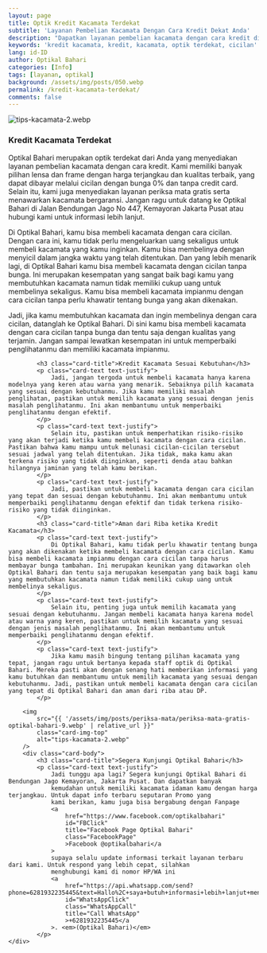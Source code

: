 ```yaml
---
layout: page
title: Optik Kredit Kacamata Terdekat
subtitle: 'Layanan Pembelian Kacamata Dengan Cara Kredit Dekat Anda'
description: "Dapatkan layanan pembelian kacamata dengan cara kredit di Optikal Bahari. Kami menyediakan banyak pilihan lensa & frame, harga terjangkau dan kualitas terbaik"
keywords: 'kredit kacamata, kredit, kacamata, optik terdekat, cicilan'
lang: id-ID
author: Optikal Bahari
categories: [Info]
tags: [layanan, optikal]
background: /assets/img/posts/050.webp
permalink: /kredit-kacamata-terdekat/
comments: false
---
```


<div class="card-deck mb-3">
	<div class="card shadow p-3 mb-5 bg-white rounded">
		<img
			src="{{ '/assets/img/posts/periksa-mata/periksa-mata-gratis-optikal-bahari-5.webp' | relative_url }}"
			class="card-img-top"
			alt="tips-kacamata-2.webp"
		/>
		<div class="card-body">
			<h3 class="card-title">Kredit Kacamata Terdekat</h3>
			<p class="card-text text-justify">
				Optikal Bahari merupakan optik terdekat dari Anda yang menyediakan layanan pembelian kacamata dengan cara kredit. Kami memiliki banyak pilihan lensa dan frame dengan harga terjangkau dan kualitas terbaik, yang dapat dibayar melalui cicilan dengan bunga 0% dan tanpa credit card. Selain itu, kami juga menyediakan layanan periksa mata gratis serta menawarkan kacamata bergaransi. Jangan ragu untuk datang ke Optikal Bahari di Jalan Bendungan Jago No 447, Kemayoran Jakarta Pusat atau hubungi kami untuk informasi lebih lanjut.
			</p>
			<p class="card-text text-justify">
				Di Optikal Bahari, kamu bisa membeli kacamata dengan cara cicilan. Dengan cara ini, kamu tidak perlu mengeluarkan uang sekaligus untuk membeli kacamata yang kamu inginkan. Kamu bisa membelinya dengan menyicil dalam jangka waktu yang telah ditentukan. Dan yang lebih menarik lagi, di Optikal Bahari kamu bisa membeli kacamata dengan cicilan tanpa bunga. Ini merupakan kesempatan yang sangat baik bagi kamu yang membutuhkan kacamata namun tidak memiliki cukup uang untuk membelinya sekaligus. Kamu bisa membeli kacamata impianmu dengan cara cicilan tanpa perlu khawatir tentang bunga yang akan dikenakan.
			</p>
			<p class="card-text text-justify">
				Jadi, jika kamu membutuhkan kacamata dan ingin membelinya dengan cara cicilan, datanglah ke Optikal Bahari. Di sini kamu bisa membeli kacamata dengan cara cicilan tanpa bunga dan tentu saja dengan kualitas yang terjamin. Jangan sampai lewatkan kesempatan ini untuk memperbaiki penglihatanmu dan memiliki kacamata impianmu.
			<p class="card-text text-justify">

			<h3 class="card-title">Kredit Kacamata Sesuai Kebutuhan</h3>
			<p class="card-text text-justify">
				Jadi, jangan tergoda untuk membeli kacamata hanya karena modelnya yang keren atau warna yang menarik. Sebaiknya pilih kacamata yang sesuai dengan kebutuhanmu. Jika kamu memiliki masalah penglihatan, pastikan untuk memilih kacamata yang sesuai dengan jenis masalah penglihatanmu. Ini akan membantumu untuk memperbaiki penglihatanmu dengan efektif.
			</p>
			<p class="card-text text-justify">
				Selain itu, pastikan untuk memperhatikan risiko-risiko yang akan terjadi ketika kamu membeli kacamata dengan cara cicilan. Pastikan bahwa kamu mampu untuk melunasi cicilan-cicilan tersebut sesuai jadwal yang telah ditentukan. Jika tidak, maka kamu akan terkena risiko yang tidak diinginkan, seperti denda atau bahkan hilangnya jaminan yang telah kamu berikan.
			</p>
			<p class="card-text text-justify">
				Jadi, pastikan untuk membeli kacamata dengan cara cicilan yang tepat dan sesuai dengan kebutuhanmu. Ini akan membantumu untuk memperbaiki penglihatanmu dengan efektif dan tidak terkena risiko-risiko yang tidak diinginkan.
			</p>
			<h3 class="card-title">Aman dari Riba ketika Kredit Kacamata</h3>
			<p class="card-text text-justify">
				Di Optikal Bahari, kamu tidak perlu khawatir tentang bunga yang akan dikenakan ketika membeli kacamata dengan cara cicilan. Kamu bisa membeli kacamata impianmu dengan cara cicilan tanpa harus membayar bunga tambahan. Ini merupakan keunikan yang ditawarkan oleh Optikal Bahari dan tentu saja merupakan kesempatan yang baik bagi kamu yang membutuhkan kacamata namun tidak memiliki cukup uang untuk membelinya sekaligus.
			</p>
			<p class="card-text text-justify">
				Selain itu, penting juga untuk memilih kacamata yang sesuai dengan kebutuhanmu. Jangan membeli kacamata hanya karena model atau warna yang keren, pastikan untuk memilih kacamata yang sesuai dengan jenis masalah penglihatanmu. Ini akan membantumu untuk memperbaiki penglihatanmu dengan efektif.
			</p>			
			<p class="card-text text-justify">
				Jika kamu masih bingung tentang pilihan kacamata yang tepat, jangan ragu untuk bertanya kepada staff optik di Optikal Bahari. Mereka pasti akan dengan senang hati memberikan informasi yang kamu butuhkan dan membantumu untuk memilih kacamata yang sesuai dengan kebutuhanmu. Jadi, pastikan untuk membeli kacamata dengan cara cicilan yang tepat di Optikal Bahari dan aman dari riba atau DP.
			</p>

<div class="card-deck mb-3">
	
		<img
			src="{{ '/assets/img/posts/periksa-mata/periksa-mata-gratis-optikal-bahari-9.webp' | relative_url }}"
			class="card-img-top"
			alt="tips-kacamata-2.webp"
		/>
		<div class="card-body">
			<h3 class="card-title">Segera Kunjungi Optikal Bahari</h3>
			<p class="card-text text-justify">
				Jadi tunggu apa lagi? Segera kunjungi Optikal Bahari di Bendungan Jago Kemayoran, Jakarta Pusat. Dan dapatkan banyak
				kemudahan untuk memiliki kacamata idaman kamu dengan harga terjangkau. Untuk dapat info terbaru seputaran Promo yang
				kami berikan, kamu juga bisa bergabung dengan Fanpage
				<a
					href="https://www.facebook.com/optikalbahari"
					id="FBClick"
					title="Facebook Page Optikal Bahari"
					class="FacebookPage"
					>Facebook @optikalbahari</a
				>
				supaya selalu update informasi terkait layanan terbaru dari kami. Untuk respond yang lebih cepat, silahkan
				menghubungi kami di nomor HP/WA ini
				<a
					href="https://api.whatsapp.com/send?phone=6281932235445&text=Hallo%2C+saya+butuh+informasi+lebih+lanjut+mengenai+Optikal+Bahari"
					id="WhatsAppClick"
					class="WhatsAppCall"
					title="Call WhatsApp"
					>+6281932235445</a
				>. <em>(Optikal Bahari)</em>
			</p>
	</div>		
</div>

